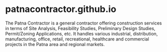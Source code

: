 # patnacontractor.github.io
The Patna Contractor is a general contractor offering construction services in terms of Site Analysis, Feasibility Studies, Preliminary Design Studies, Permit/Zoning Applications, etc. It handles various industrial, distribution, manufacturing, office, retail, recreational, healthcare and commercial projects in the Patna area and regional markets.
